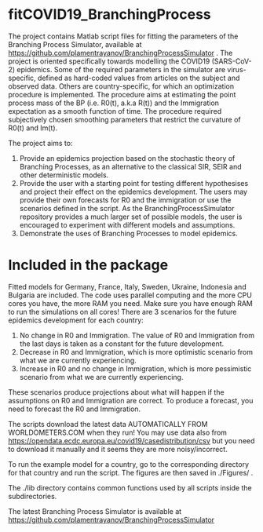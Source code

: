 # fitCOVID19_BranchingProcess
The project contains Matlab script files for fitting the parameters of the Branching Process Simulator, available at https://github.com/plamentrayanov/BranchingProcessSimulator .
The project is oriented specifically towards modelling the COVID19 (SARS-CoV-2) epidemics. Some of the required parameters in the simulator are virus-specific, defined as hard-coded values from articles on the subject and observed data. Others are country-specific, for which an optimization procedure is implemented. The procedure aims at estimating the point process mass of the BP (i.e. R0(t), a.k.a R(t)) and the Immigration expectation as a smooth function of time. The procedure required subjectively chosen smoothing parameters that restrict the curvature of R0(t) and Im(t).

The project aims to:
1. Provide an epidemics projection based on the stochastic theory of Branching Processes, as an alternative to the classical SIR, SEIR and other deterministic models.
2. Provide the user with a starting point for testing different hypothesises and project their effect on the epidemics development. The users may provide their own forecasts for R0 and the immigration or use the scenarios defined in the script. As the BranchingProcessSimulator repository provides a much larger set of possible models, the user is encouraged to experiment with different models and assumptions.
3. Demonstrate the uses of Branching Processes to model epidemics.


# Included in the package
Fitted models for Germany, France, Italy, Sweden, Ukraine, Indonesia and Bulgaria are included. The code uses parallel computing and the more CPU cores you have, the more RAM you need. Make sure you have enough RAM to run the simulations on all cores! There are 3 scenarios for the future epidemics development for each country:
1. No change in R0 and Immigration. The value of R0 and Immigration from the last days is taken as a constant for the future development.
2. Decrease in R0 and Immigration, which is more optimistic scenario from what we are currently experiencing.
3. Increase in R0 and no change in Immigration, which is more pessimistic scenario from what we are currently experiencing.

These scenarios produce projections about what will happen if the assumptions on R0 and Immigration are correct. To produce a forecast, you need to forecast the R0 and Immigration. 

The scripts download the latest data AUTOMATICALLY FROM WORLDOMETERS.COM when they run!  You may use data also from https://opendata.ecdc.europa.eu/covid19/casedistribution/csv but you need to download it manually and it seems they are more noisy/incorrect.

To run the example model for a country, go to the corresponding directory for that country and run the script. The figures are then saved in ./Figures/ .

The ./lib directory contains common functions used by all scripts inside the subdirectories.

The latest Branching Process Simulator is available at https://github.com/plamentrayanov/BranchingProcessSimulator 
